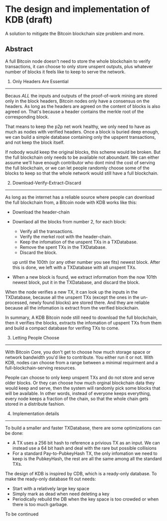 The design and implementation of KDB (draft)
=====

A solution to mitigate the Bitcoin blockchain size problem and more.

Abstract
-----
A full Bitcoin node doesn't need to store the whole blockchain to verify transactions, it can choose to only store unspent outputs, plus whatever number of blocks it feels like to keep to serve the network.

1. Only Headers Are Essential 
----
Becaus *ALL* the inputs and outputs of the proof-of-work mining are stored only in the block headers, Bitcoin nodes only have a consensus on the headers. As long as the headers are agreed on the content of blocks is also agreed on. That's because a header contains the merkle root of the corresponding block.

That means to keep the p2p net work healthy, we only need to have as much as nodes with verified headers. Once a block is buried deep enough, we can build a simple database containing only the upspent transactions, and not keep the block itself.

If nobody would keep the original blocks, this scheme would be broken. But the full blockchain only needs to be available not aboundant. We can either assume we'll have enough contributor who dont mind the cost of serving the full blockchain, or we can let people randomly choose some of the blocks to keep so that the whole network would still have a full blockchain. 

2. Download-Verify-Extract-Discard
----
As long as the internet has a reliable source where people can download the full blockchain from, a Bitcoin node with KDB works like this:
- Download the header-chain
- Downlaod all the blocks from number 2, for each block:
    * Verify all the transactions.
    * Verify the merkel root with the header-chain.
    * Keep the infomation of the unspent TXs in a TXDatabase.
    * Remove the spent TXs in the TXDatabase.
    * Discard the block.
    
  up until the 100th (or any other number you see fits) newest block. After this is done, we left with a TXDatabase with all unspent TXs.
- When a new block is found, we extract information from the now 101th newest block, put it in the TXDatabase, and discard the block.

When the node verifies a new TX, it can look up the inputs in the TXDatabase, because all the unspent TXs (except the ones in the un-processed, newly found blocks) are stored there. And they are reliable because all the infomation is extract from the verified blockchain.

In summary, A KDB Bitcoin node still need to download the full blockchain, then it verifies the blocks, extracts the infomation of upspent TXs from them and build a compact database for verifing TXs to come.

3. Letting People Choose
----
With Bitcoin Core, you don't get to choose how much storage space or network bandwidth you'd like to contribute. You either run it or not. With KDB, nodes can choose from a range between a minimal requirment and a full-blockchain-serving resources. 

People can choose to only keep unspent TXs and do not store and serve older blocks. Or they can choose how much orginal blockchain data they would keep and serve, then the system will randomly pick some blocks that will be available. In other words, instead of everyone keeps everything, every node keeps a fraction of the chain, so that the whole chain gets stored in a distribute fashion. 

4. Implementation details
----

To build a smaller and faster TXDatabase, there are some optimizations can be done:
- A TX uses a 256 bit hash to reference a privious TX as an input. We can instead use a 64 bit hash and deal with the rare but possible collisions  
- For a standard Pay-to-PubkeyHash TX, the only infomation we need to keep is the PubkeyHash, the rest are all the same among all the standard TXs.

The design of KDB is inspired by CDB, which is a ready-only database. To make the ready-only database fit out needs:
- Start with a relatively large key space
- Simply mark as dead when need deleting a key
- Periodically rebuild the DB when the key space is too crowded or when there is too much garbage.

To be continued